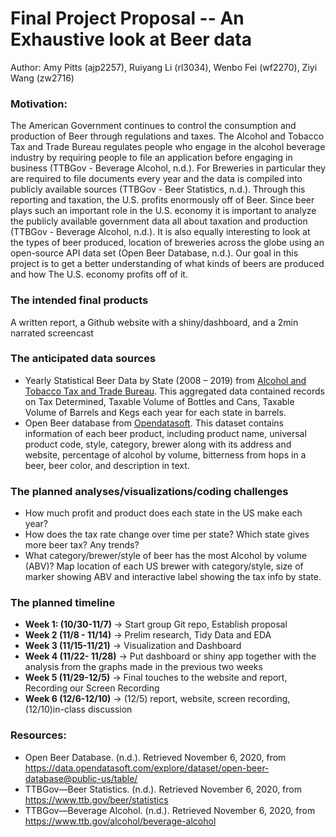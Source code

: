# Final Project Proposal -- An Exhaustive look at Beer data

Author: Amy Pitts (ajp2257), Ruiyang Li (rl3034), Wenbo Fei (wf2270), Ziyi Wang (zw2716)

### Motivation:
The American Government continues to control the consumption and production of Beer through regulations and taxes. The Alcohol and Tobacco Tax and Trade Bureau regulates people who engage in the alcohol beverage industry by requiring people to file an application before engaging in business (TTBGov - Beverage Alcohol, n.d.). For Breweries in particular they are required to file documents every year and the data is compiled into publicly available sources (TTBGov - Beer Statistics, n.d.). Through this reporting and taxation, the U.S. profits enormously off of Beer. Since beer plays such an important role in the U.S. economy it is important to analyze the publicly available government data all about taxation and production (TTBGov - Beverage Alcohol, n.d.). It is also equally interesting to look at the types of beer produced, location of breweries across the globe using an open-source API data set (Open Beer Database, n.d.). Our goal in this project is to get a better understanding of what kinds of beers are produced and how The U.S. economy profits off of it.
### The intended final products
A written report, a Github website with a shiny/dashboard, and a 2min narrated screencast
### The anticipated data sources
* Yearly Statistical Beer Data by State (2008 – 2019) from [Alcohol and Tobacco Tax and Trade Bureau](https://www.ttb.gov/beer/statistics). This aggregated data contained records on Tax Determined, Taxable Volume of Bottles and Cans, Taxable Volume of Barrels and Kegs each year for each state in barrels.
* Open Beer database from [Opendatasoft](https://data.opendatasoft.com/explore/dataset/open-beer-database%40public-us/information/?rows=4588&timezone=&refine.country=United+States&location=2,16.98232,9.498&basemap=jawg.sunny&dataChart=eyJxdWVyaWVzIjpbeyJjb25maWciOnsiZGF0YXNldCI6Im9wZW4tYmVlci1kYXRhYmFzZUBwdWJsaWMtdXMiLCJvcHRpb25zIjp7fX0sImNoYXJ0cyI6W3siYWxpZ25Nb250aCI6dHJ1ZSwidHlwZSI6ImxpbmUiLCJmdW5jIjoiQVZHIiwieUF4aXMiOiJhYnYiLCJzY2llbnRpZmljRGlzcGxheSI6dHJ1ZSwiY29sb3IiOiIjMTQyRTdCIn1dLCJ4QXhpcyI6Imxhc3RfbW9kIiwibWF4cG9pbnRzIjoiIiwidGltZXNjYWxlIjoieWVhciIsInNvcnQiOiIifV0sImRpc3BsYXlMZWdlbmQiOnRydWUsImFsaWduTW9udGgiOnRydWV9). This dataset contains information of each beer product, including product name, universal product code, style, category, brewer along with its address and website, percentage of alcohol by volume, bitterness from hops in a beer, beer color, and description in text.
### The planned analyses/visualizations/coding challenges 
* How much profit and product does each state in the US make each year? 
* How does the tax rate change over time per state? Which state gives more beer tax? Any trends?
* What category/brewer/style of beer has the most Alcohol by volume (ABV)? 
Map location of each US brewer with category/style, size of marker showing ABV and interactive label showing the tax info by state.


### The planned timeline 
- **Week 1: (10/30-11/7)** ->  Start group Git repo, Establish proposal
- **Week 2 (11/8 - 11/14)** -> Prelim research, Tidy Data and EDA
- **Week 3 (11/15-11/21)** -> Visualization and Dashboard
- **Week 4 (11/22- 11/28)** ->  Put dashboard or shiny app together with the analysis from the graphs made in the previous two weeks 
- **Week 5 (11/29-12/5)** -> Final touches to the website and report, Recording our Screen Recording 
- **Week 6 (12/6-12/10)** -> (12/5) report, website, screen recording, (12/10)in-class discussion
### Resources:
* Open Beer Database. (n.d.). Retrieved November 6, 2020, from https://data.opendatasoft.com/explore/dataset/open-beer-database@public-us/table/
* TTBGov—Beer Statistics. (n.d.). Retrieved November 6, 2020, from https://www.ttb.gov/beer/statistics
* TTBGov—Beverage Alcohol. (n.d.). Retrieved November 6, 2020, from https://www.ttb.gov/alcohol/beverage-alcohol
